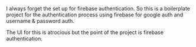 I always forget the set up for firebase authentication. So this is a boilerplate project for the authentication process using firebase for google auth and username & password auth.

The UI for this is atrocious but the point of the project is firebase authentication.